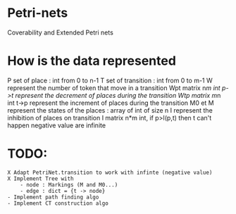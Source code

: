 # Petri-nets
 Coverability and Extended Petri nets

# How is the data represented
P set of place : int from 0 to n-1
T set of transition : int from 0 to m-1
W represent the number of token that move in a transition
    Wpt matrix n*m int p->t represent the decrement of places during the transition
    Wtp matrix m*n int t->p represent the increment of places during the transition
M0 et M represent the states of the places : array of int of size n
I represent the inhibition of places on transition
    I matrix n*m int, if p>I(p,t) then t can't happen
    negative value are infinite

# TODO:
    X Adapt PetriNet.transition to work with infinte (negative value)
    X Implement Tree with
        - node : Markings (M and M0...)
        - edge : dict = {t -> node}          
    - Implement path finding algo
    - Implement CT construction algo